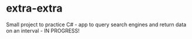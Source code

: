 extra-extra
===========

Small project to practice C# - app to query search engines and return data on an interval - IN PROGRESS!
